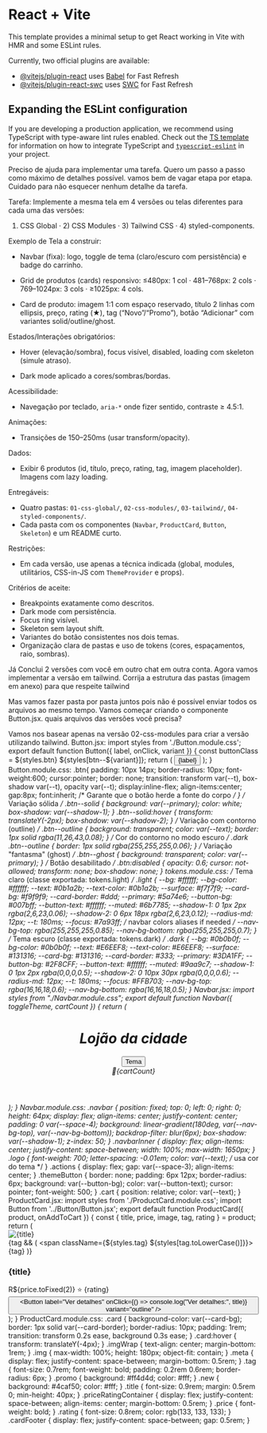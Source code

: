 # React + Vite

This template provides a minimal setup to get React working in Vite with HMR and some ESLint rules.

Currently, two official plugins are available:

- [@vitejs/plugin-react](https://github.com/vitejs/vite-plugin-react/blob/main/packages/plugin-react) uses [Babel](https://babeljs.io/) for Fast Refresh
- [@vitejs/plugin-react-swc](https://github.com/vitejs/vite-plugin-react/blob/main/packages/plugin-react-swc) uses [SWC](https://swc.rs/) for Fast Refresh

## Expanding the ESLint configuration

If you are developing a production application, we recommend using TypeScript with type-aware lint rules enabled. Check out the [TS template](https://github.com/vitejs/vite/tree/main/packages/create-vite/template-react-ts) for information on how to integrate TypeScript and [`typescript-eslint`](https://typescript-eslint.io) in your project.



Preciso de ajuda para implementar uma tarefa.
Quero um passo a passo como máximo de detalhes possível. vamos bem de vagar etapa por etapa.
Cuidado para não esquecer nenhum detalhe da tarefa.

Tarefa: Implemente a mesma tela em 4 versões ou telas diferentes para cada uma das versões:

1. CSS Global · 2) CSS Modules · 3) Tailwind CSS · 4) styled-components.

Exemplo de Tela a construir:

- Navbar (fixa): logo, toggle de tema (claro/escuro com persistência) e badge do carrinho.

- Grid de produtos (cards) responsivo: ≤480px: 1 col · 481–768px: 2 cols · 769–1024px: 3 cols · ≥1025px: 4 cols.

- Card de produto: imagem 1:1 com espaço reservado, título 2 linhas com ellipsis, preço, rating (★), tag (“Novo”/“Promo”), botão “Adicionar” com variantes solid/outline/ghost.

Estados/Interações obrigatórios:

- Hover (elevação/sombra), focus visível, disabled, loading com skeleton (simule atraso).

- Dark mode aplicado a cores/sombras/bordas.

Acessibilidade:

- Navegação por teclado, `aria-*` onde fizer sentido, contraste ≥ 4.5:1.

Animações:

- Transições de 150–250ms (usar transform/opacity).

Dados:

- Exibir 6 produtos (id, título, preço, rating, tag, imagem placeholder). Imagens com lazy loading.

Entregáveis:

- Quatro pastas: `01-css-global/`, `02-css-modules/`, `03-tailwind/`, `04-styled-components/`.
- Cada pasta com os componentes (`Navbar`, `ProductCard`, `Button`, `Skeleton`) e um README curto.

Restrições:

- Em cada versão, use apenas a técnica indicada (global, modules, utilitários, CSS-in-JS com `ThemeProvider` e props).

Critérios de aceite:

- Breakpoints exatamente como descritos.
- Dark mode com persistência.
- Focus ring visível.
- Skeleton sem layout shift.
- Variantes do botão consistentes nos dois temas.
- Organização clara de pastas e uso de tokens (cores, espaçamentos, raio, sombras).

Já Conclui 2 versões com você em outro chat em outra conta. Agora vamos implementar a versão em tailwind.
Corrija a estrutura das pastas (imagem em anexo) para que respeite tailwind

Mas vamos fazer pasta por pasta juntos pois não é possível enviar todos os arquivos ao mesmo tempo. Vamos começar criando o componente Button.jsx. quais arquivos das versões você precisa?

Vamos nos basear apenas na versão 02-css-modules para criar a versão utilizando tailwind. Button.jsx: import styles from './Button.module.css'; export default function Button({ label, onClick, variant }) { const buttonClass = ${styles.btn} ${styles[btn--${variant}]}; return ( <button className={buttonClass} onClick={onClick}> {label} </button> ); } Button.module.css: .btn{ padding: 10px 14px; border-radius: 10px; font-weight:600; cursor:pointer; border: none; transition: transform var(--t), box-shadow var(--t), opacity var(--t); display:inline-flex; align-items:center; gap:8px; font:inherit; /* Garante que o botão herde a fonte do corpo */ } /* Variação sólida */ .btn--solid { background: var(--primary); color: white; box-shadow: var(--shadow-1); } .btn--solid:hover { transform: translateY(-2px); box-shadow: var(--shadow-2); } /* Variação com contorno (outline) */ .btn--outline { background: transparent; color: var(--text); border: 1px solid rgba(11,26,43,0.08); } /* Cor do contorno no modo escuro */ .dark .btn--outline { border: 1px solid rgba(255,255,255,0.06); } /* Variação "fantasma" (ghost) */ .btn--ghost { background: transparent; color: var(--primary); } /* Botão desabilitado */ .btn:disabled { opacity: 0.6; cursor: not-allowed; transform: none; box-shadow: none; } tokens.module.css: /* Tema claro (classe exportada: tokens.light) */ .light { --bg: #ffffff; --bg-color: #ffffff; --text: #0b1a2b; --text-color: #0b1a2b; --surface: #f7f7f9; --card-bg: #f9f9f9; --card-border: #ddd; --primary: #5a74e6; --button-bg: #007bff; --button-text: #ffffff; --muted: #6b7785; --shadow-1: 0 1px 2px rgba(2,6,23,0.06); --shadow-2: 0 6px 18px rgba(2,6,23,0.12); --radius-md: 12px; --t: 180ms; --focus: #7a93ff; /* navbar colors aliases if needed */ --nav-bg-top: rgba(255,255,255,0.85); --nav-bg-bottom: rgba(255,255,255,0.7); } /* Tema escuro (classe exportada: tokens.dark) */ .dark { --bg: #0b0b0f; --bg-color: #0b0b0f; --text: #E6EEF8; --text-color: #E6EEF8; --surface: #131316; --card-bg: #131316; --card-border: #333; --primary: #3DA1FF; --button-bg: #2F8CFF; --button-text: #ffffff; --muted: #9aa9c7; --shadow-1: 0 1px 2px rgba(0,0,0,0.5); --shadow-2: 0 10px 30px rgba(0,0,0,0.6); --radius-md: 12px; --t: 180ms; --focus: #FFB703; --nav-bg-top: rgba(16,16,18,0.6); --nav-bg-bottom: rgba(16,16,18,0.5); } Navbar.jsx: import styles from "./Navbar.module.css"; export default function Navbar({ toggleTheme, cartCount }) { return ( <header className={styles.navbar}> <div className={styles.navbarInner}> <h1 className={styles.logo}>Lojão da cidade</h1> <div className={styles.actions}> <button className={styles.themeButton} onClick={toggleTheme}> Tema </button> <div className={styles.cart}> 🛒<span>{cartCount}</span> </div> </div> </div> </header> ); } Navbar.module.css: .navbar { position: fixed; top: 0; left: 0; right: 0; height: 64px; display: flex; align-items: center; justify-content: center; padding: 0 var(--space-4); background: linear-gradient(180deg, var(--nav-bg-top), var(--nav-bg-bottom)); backdrop-filter: blur(6px); box-shadow: var(--shadow-1); z-index: 50; } .navbarInner { display: flex; align-items: center; justify-content: space-between; width: 100%; max-width: 1650px; } .logo { font-weight: 700; letter-spacing: -0.01em; color: var(--text); /* usa cor do tema */ } .actions { display: flex; gap: var(--space-3); align-items: center; } .themeButton { border: none; padding: 6px 12px; border-radius: 6px; background: var(--button-bg); color: var(--button-text); cursor: pointer; font-weight: 500; } .cart { position: relative; color: var(--text); } ProductCard.jsx: import styles from './ProductCard.module.css'; import Button from '../Button/Button.jsx'; export default function ProductCard({ product, onAddToCart }) { const { title, price, image, tag, rating } = product; return ( <div className={styles.card}> <div className={styles.imgWrap}> <img src={image} alt={title} className={styles.img} /> </div> <div className={styles.meta}> {tag && ( <span className={${styles.tag} ${styles[tag.toLowerCase()]}}> {tag} </span> )} </div> <h3 className={styles.title}>{title}</h3> <div className={styles.priceRatingContainer}> <span className={styles.price}>R${price.toFixed(2)}</span> <span className={styles.rating}>⭐ {rating}</span> </div> <div className={styles.cardFooter}> <Button label="Adicionar" onClick={onAddToCart} variant="btn" /> <Button label="Ver detalhes" onClick={() => console.log("Ver detalhes:", title)} variant="outline" /> </div> </div> ); } ProductCard.module.css: .card { background-color: var(--card-bg); border: 1px solid var(--card-border); border-radius: 10px; padding: 1rem; transition: transform 0.2s ease, background 0.3s ease; } .card:hover { transform: translateY(-4px); } .imgWrap { text-align: center; margin-bottom: 1rem; } .img { max-width: 100%; height: 180px; object-fit: contain; } .meta { display: flex; justify-content: space-between; margin-bottom: 0.5rem; } .tag { font-size: 0.7rem; font-weight: bold; padding: 0.2rem 0.6rem; border-radius: 6px; } .promo { background: #ff4d4d; color: #fff; } .new { background: #4caf50; color: #fff; } .title { font-size: 0.9rem; margin: 0.5rem 0; min-height: 40px; } .priceRatingContainer { display: flex; justify-content: space-between; align-items: center; margin-bottom: 0.5rem; } .price { font-weight: bold; } .rating { font-size: 0.8rem; color: rgb(133, 133, 133); } .cardFooter { display: flex; justify-content: space-between; gap: 0.5rem; }